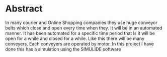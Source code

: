 # Abstract #

In many courier and Online Shopping companies they use huge conveyor belts which close and open every time when they. It will be in an automated manner. It has been automated for a specific time period that is it will be open for a while and closed for a while. Like this there will be many conveyers. Each conveyers are operated by motor. In this project I have done this has a simulation using the SIMULIDE software 
